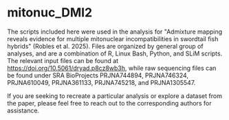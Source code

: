 # mitonuc_DMI2
The scripts included here were used in the analysis for "Admixture mapping reveals evidence for multiple mitonuclear incompatibilities in swordtail fish hybrids" (Robles et al. 2025). Files are organized by general group of analyses, and are a combination of R, Linux Bash, Python, and SLiM scripts. The relevant input files can be found at https://doi.org/10.5061/dryad.p8cz8wb3h, while raw sequencing files can be found under SRA BioProjects PRJNA744894, PRJNA746324, PRJNA610049, PRJNA361133, PRJNA745218, and PRJNA1305547.

If you are seeking to recreate a particular analysis or explore a dataset from the paper, please feel free to reach out to the corresponding authors for assistance.
